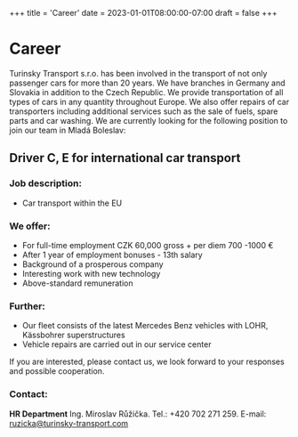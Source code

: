 +++
title = 'Career'
date = 2023-01-01T08:00:00-07:00
draft = false
+++

# Career

Turinsky Transport s.r.o. has been involved in the transport of not only passenger cars for more than 20 years. We have branches in Germany and Slovakia in addition to the Czech Republic. We provide transportation of all types of cars in any quantity throughout Europe. We also offer repairs of car transporters including additional services such as the sale of fuels, spare parts and car washing. We are currently looking for the following position to join our team in Mladá Boleslav:

## Driver C, E for international car transport


### Job description:
- Car transport within the EU

### We offer:

- For full-time employment CZK 60,000 gross + per diem 700  -1000 €
- After 1 year of employment bonuses - 13th salary
- Background of a prosperous company
- Interesting work with new technology
- Above-standard remuneration

### Further:

- Our fleet consists of the latest Mercedes Benz vehicles with LOHR, Kässbohrer superstructures
- Vehicle repairs are carried out in our service center

If you are interested, please contact us, we look forward to your responses and possible cooperation.

### Contact:

**HR Department**
Ing. Miroslav Růžička. Tel.: +420 702 271 259. E-mail: ruzicka@turinsky-transport.com